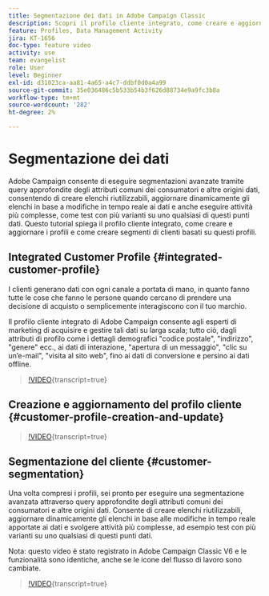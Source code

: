 ```yaml
---
title: Segmentazione dei dati in Adobe Campaign Classic
description: Scopri il profilo cliente integrato, come creare e aggiornare i profili e come creare segmenti di clienti basati su questi profili.
feature: Profiles, Data Management Activity
jira: KT-1656
doc-type: feature video
activity: use
team: evangelist
role: User
level: Beginner
exl-id: d31023ca-aa81-4a65-a4c7-ddbf0d0a4a99
source-git-commit: 35e036486c5b533b54b3f626d88734e9a9fc3b8a
workflow-type: tm+mt
source-wordcount: '282'
ht-degree: 2%

---
```


# Segmentazione dei dati

Adobe Campaign consente di eseguire segmentazioni avanzate tramite query approfondite degli attributi comuni dei consumatori e altre origini dati, consentendo di creare elenchi riutilizzabili, aggiornare dinamicamente gli elenchi in base a modifiche in tempo reale ai dati e anche eseguire attività più complesse, come test con più varianti su uno qualsiasi di questi punti dati. Questo tutorial spiega il profilo cliente integrato, come creare e aggiornare i profili e come creare segmenti di clienti basati su questi profili.

## Integrated Customer Profile {#integrated-customer-profile}

I clienti generano dati con ogni canale a portata di mano, in quanto fanno tutte le cose che fanno le persone quando cercano di prendere una decisione di acquisto o semplicemente interagiscono con il tuo marchio.

Il profilo cliente integrato di Adobe Campaign consente agli esperti di marketing di acquisire e gestire tali dati su larga scala; tutto ciò, dagli attributi di profilo come i dettagli demografici &quot;codice postale&quot;, &quot;indirizzo&quot;, &quot;genere&quot; ecc., ai dati di interazione, &quot;apertura di un messaggio&quot;, &quot;clic su un’e-mail&quot;, &quot;visita al sito web&quot;, fino ai dati di conversione e persino ai dati offline.

>[!VIDEO](https://video.tv.adobe.com/v/23629?quality=12&learn=on){transcript=true}

## Creazione e aggiornamento del profilo cliente {#customer-profile-creation-and-update}

>[!VIDEO](https://video.tv.adobe.com/v/23632?quality=12&learn=on){transcript=true}

## Segmentazione del cliente  {#customer-segmentation}

Una volta compresi i profili, sei pronto per eseguire una segmentazione avanzata attraverso query approfondite degli attributi comuni dei consumatori e altre origini dati. Consente di creare elenchi riutilizzabili, aggiornare dinamicamente gli elenchi in base alle modifiche in tempo reale apportate ai dati e svolgere attività più complesse, ad esempio test con più varianti su uno qualsiasi di questi punti dati.

Nota: questo video è stato registrato in Adobe Campaign Classic V6 e le funzionalità sono identiche, anche se le icone del flusso di lavoro sono cambiate.

>[!VIDEO](https://video.tv.adobe.com/v/23635?quality=12&learn=on){transcript=true}

